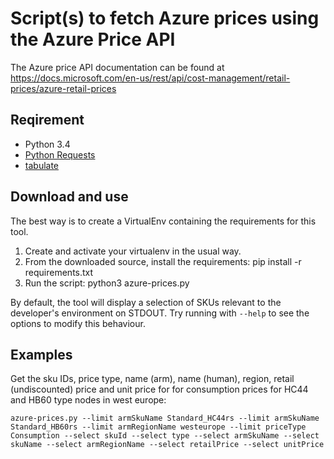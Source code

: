 # Script(s) to fetch Azure prices using the Azure Price API

The Azure price API documentation can be found at <https://docs.microsoft.com/en-us/rest/api/cost-management/retail-prices/azure-retail-prices>

## Reqirement

* Python 3.4
* [Python Requests](https://docs.python-requests.org/)
* [tabulate](https://github.com/astanin/python-tabulate)

## Download and use

The best way is to create a VirtualEnv containing the requirements for this tool.

1. Create and activate your virtualenv in the usual way.
2. From the downloaded source, install the requirements:
  pip install -r requirements.txt
3. Run the script:
  python3 azure-prices.py

By default, the tool will display a selection of SKUs relevant to the developer's environment on STDOUT.  Try running with `--help` to see the options to modify this behaviour.


## Examples

Get the sku IDs, price type, name (arm), name (human), region, retail (undiscounted) price and unit price for for consumption prices for HC44 and HB60 type nodes in west europe:

```
azure-prices.py --limit armSkuName Standard_HC44rs --limit armSkuName Standard_HB60rs --limit armRegionName westeurope --limit priceType Consumption --select skuId --select type --select armSkuName --select skuName --select armRegionName --select retailPrice --select unitPrice
```

